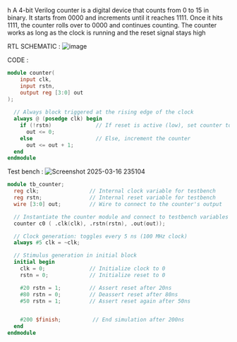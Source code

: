 h
A 4-bit Verilog counter is a digital device that counts from 0 to 15 in binary. It starts from 0000 and increments until it reaches 1111. Once it hits 1111, the counter rolls over to 0000 and continues counting. The counter works as long as the clock is running and the reset signal stays high



RTL SCHEMATIC : 
![image](https://github.com/user-attachments/assets/58edb96f-780b-468f-8db5-25ccb631d7d1)

CODE :
```verilog
module counter(
    input clk,              
    input rstn,            
    output reg [3:0] out  
);
  
  // Always block triggered at the rising edge of the clock
  always @ (posedge clk) begin
    if (!rstn)              // If reset is active (low), set counter to zero
      out <= 0;
    else                    // Else, increment the counter
      out <= out + 1;
  end
endmodule
```
Test bench :
![Screenshot 2025-03-16 235104](https://github.com/user-attachments/assets/0107e10d-35c9-4bcd-8dfd-db12b6ff5819)
```verilog
module tb_counter;
  reg clk;                // Internal clock variable for testbench
  reg rstn;               // Internal reset variable for testbench
  wire [3:0] out;         // Wire to connect to the counter's output

  // Instantiate the counter module and connect to testbench variables
  counter c0 ( .clk(clk), .rstn(rstn), .out(out));

  // Clock generation: toggles every 5 ns (100 MHz clock)
  always #5 clk = ~clk;

  // Stimulus generation in initial block
  initial begin
    clk = 0;              // Initialize clock to 0
    rstn = 0;             // Initialize reset to 0

    #20 rstn = 1;         // Assert reset after 20ns
    #80 rstn = 0;         // Deassert reset after 80ns
    #50 rstn = 1;         // Assert reset again after 50ns


    #200 $finish;          // End simulation after 200ns
  end
endmodule                      


